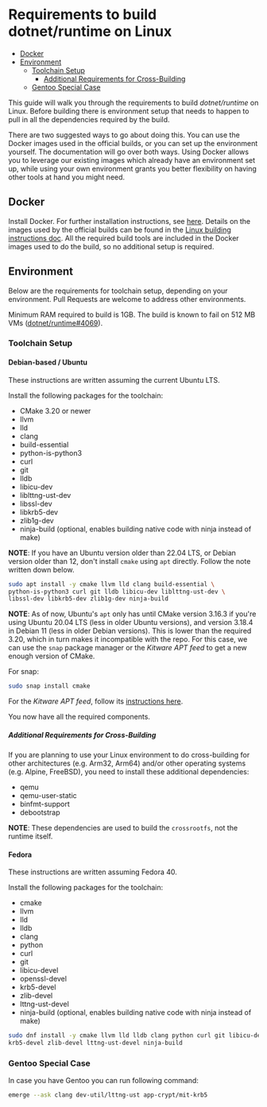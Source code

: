 # Requirements to build dotnet/runtime on Linux

* [Docker](#docker)
* [Environment](#environment)
  * [Toolchain Setup](#toolchain-setup)
    * [Additional Requirements for Cross-Building](#additional-requirements-for-cross-building)
  * [Gentoo Special Case](#gentoo-special-case)

This guide will walk you through the requirements to build _dotnet/runtime_ on Linux. Before building there is environment setup that needs to happen to pull in all the dependencies required by the build.

There are two suggested ways to go about doing this. You can use the Docker images used in the official builds, or you can set up the environment yourself. The documentation will go over both ways. Using Docker allows you to leverage our existing images which already have an environment set up, while using your own environment grants you better flexibility on having other tools at hand you might need.

## Docker

Install Docker. For further installation instructions, see [here](https://docs.docker.com/install/). Details on the images used by the official builds can be found in the [Linux building instructions doc](/docs/workflow/building/coreclr/linux-instructions.md#docker-images). All the required build tools are included in the Docker images used to do the build, so no additional setup is required.

## Environment

Below are the requirements for toolchain setup, depending on your environment. Pull Requests are welcome to address other environments.

Minimum RAM required to build is 1GB. The build is known to fail on 512 MB VMs ([dotnet/runtime#4069](https://github.com/dotnet/runtime/issues/4069)).

### Toolchain Setup

#### Debian-based / Ubuntu

These instructions are written assuming the current Ubuntu LTS.

Install the following packages for the toolchain:

* CMake 3.20 or newer
* llvm
* lld
* clang
* build-essential
* python-is-python3
* curl
* git
* lldb
* libicu-dev
* liblttng-ust-dev
* libssl-dev
* libkrb5-dev
* zlib1g-dev
* ninja-build (optional, enables building native code with ninja instead of make)

**NOTE**: If you have an Ubuntu version older than 22.04 LTS, or Debian version older than 12, don't install `cmake` using `apt` directly. Follow the note written down below.

```bash
sudo apt install -y cmake llvm lld clang build-essential \
python-is-python3 curl git lldb libicu-dev liblttng-ust-dev \
libssl-dev libkrb5-dev zlib1g-dev ninja-build
```

**NOTE**: As of now, Ubuntu's `apt` only has until CMake version 3.16.3 if you're using Ubuntu 20.04 LTS (less in older Ubuntu versions), and version 3.18.4 in Debian 11 (less in older Debian versions). This is lower than the required 3.20, which in turn makes it incompatible with the repo. For this case, we can use the `snap` package manager or the _Kitware APT feed_ to get a new enough version of CMake.

For snap:

```bash
sudo snap install cmake
```

For the _Kitware APT feed_, follow its [instructions here](https://apt.kitware.com/).

You now have all the required components.

##### Additional Requirements for Cross-Building

If you are planning to use your Linux environment to do cross-building for other architectures (e.g. Arm32, Arm64) and/or other operating systems (e.g. Alpine, FreeBSD), you need to install these additional dependencies:

* qemu
* qemu-user-static
* binfmt-support
* debootstrap

**NOTE**: These dependencies are used to build the `crossrootfs`, not the runtime itself.

#### Fedora

These instructions are written assuming Fedora 40.

Install the following packages for the toolchain:

* cmake
* llvm
* lld
* lldb
* clang
* python
* curl
* git
* libicu-devel
* openssl-devel
* krb5-devel
* zlib-devel
* lttng-ust-devel
* ninja-build (optional, enables building native code with ninja instead of make)

```bash
sudo dnf install -y cmake llvm lld lldb clang python curl git libicu-devel openssl-devel \
krb5-devel zlib-devel lttng-ust-devel ninja-build
```

### Gentoo Special Case

In case you have Gentoo you can run following command:

```bash
emerge --ask clang dev-util/lttng-ust app-crypt/mit-krb5
```
